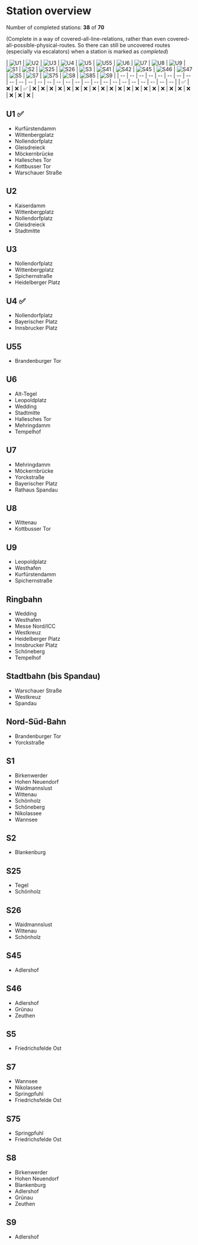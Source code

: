 # Station overview

Number of completed stations: **38** of **70**

(Complete in a way of covered-all-line-relations, rather than even covered-all-possible-physical-routes. So there can still be uncovered routes (especially via escalators) when a station is marked as *completed*)

| ![U1](https://upload.wikimedia.org/wikipedia/commons/thumb/9/9f/Berlin_U1.svg/25px-Berlin_U1.svg.png) |  ![U2](https://upload.wikimedia.org/wikipedia/commons/thumb/9/91/Berlin_U2.svg/25px-Berlin_U2.svg.png) |  ![U3](https://upload.wikimedia.org/wikipedia/commons/thumb/9/9b/Berlin_U3.svg/25px-Berlin_U3.svg.png) |  ![U4](https://upload.wikimedia.org/wikipedia/commons/thumb/e/e1/Berlin_U4.svg/25px-Berlin_U4.svg.png) |  ![U5](https://upload.wikimedia.org/wikipedia/commons/thumb/d/da/Berlin_U5.svg/25px-Berlin_U5.svg.png) |  ![U55](https://upload.wikimedia.org/wikipedia/commons/thumb/c/c7/Berlin_U55.svg/25px-Berlin_U55.svg.png) |  ![U6](https://upload.wikimedia.org/wikipedia/commons/thumb/2/25/Berlin_U6.svg/25px-Berlin_U6.svg.png) |  ![U7](https://upload.wikimedia.org/wikipedia/commons/thumb/7/7c/Berlin_U7.svg/25px-Berlin_U7.svg.png) |  ![U8](https://upload.wikimedia.org/wikipedia/commons/thumb/2/24/Berlin_U8.svg/25px-Berlin_U8.svg.png) |  ![U9](https://upload.wikimedia.org/wikipedia/commons/thumb/e/e5/Berlin_U9.svg/25px-Berlin_U9.svg.png) |  ![S1](https://upload.wikimedia.org/wikipedia/commons/thumb/1/16/Berlin_S1.svg/25px-Berlin_S1.svg.png) |  ![S2](https://upload.wikimedia.org/wikipedia/commons/thumb/9/94/Berlin_S2.svg/25px-Berlin_S2.svg.png) |  ![S25](https://upload.wikimedia.org/wikipedia/commons/thumb/3/30/Berlin_S25.svg/25px-Berlin_S25.svg.png) |  ![S26](https://upload.wikimedia.org/wikipedia/commons/thumb/6/6d/Berlin_S26.svg/25px-Berlin_S26.svg.png) |  ![S3](https://upload.wikimedia.org/wikipedia/commons/thumb/2/21/Berlin_S3.svg/25px-Berlin_S3.svg.png) |  ![S41](https://upload.wikimedia.org/wikipedia/commons/thumb/0/0b/Berlin_S41.svg/25px-Berlin_S41.svg.png) |  ![S42](https://upload.wikimedia.org/wikipedia/commons/thumb/6/62/Berlin_S42.svg/25px-Berlin_S42.svg.png) |  ![S45](https://upload.wikimedia.org/wikipedia/commons/thumb/4/4f/Berlin_S45.svg/25px-Berlin_S45.svg.png) |  ![S46](https://upload.wikimedia.org/wikipedia/commons/thumb/e/ee/Berlin_S46.svg/25px-Berlin_S46.svg.png) |  ![S47](https://upload.wikimedia.org/wikipedia/commons/thumb/7/74/Berlin_S47.svg/25px-Berlin_S47.svg.png) |  ![S5](https://upload.wikimedia.org/wikipedia/commons/thumb/5/5f/Berlin_S5.svg/25px-Berlin_S5.svg.png) |  ![S7](https://upload.wikimedia.org/wikipedia/commons/thumb/f/fb/Berlin_S7.svg/25px-Berlin_S7.svg.png) |  ![S75](https://upload.wikimedia.org/wikipedia/commons/thumb/4/40/Berlin_S75.svg/25px-Berlin_S75.svg.png) |  ![S8](https://upload.wikimedia.org/wikipedia/commons/thumb/9/96/Berlin_S8.svg/25px-Berlin_S8.svg.png) |  ![S85](https://upload.wikimedia.org/wikipedia/commons/thumb/c/c5/Berlin_S85.svg/25px-Berlin_S85.svg.png) |  ![S9](https://upload.wikimedia.org/wikipedia/commons/thumb/e/ec/Berlin_S9.svg/25px-Berlin_S9.svg.png) |
| -- | -- | -- | -- | -- | -- | -- | -- | -- | -- | -- | -- | -- | -- | -- | -- | -- | -- | -- | -- | -- | -- | -- | -- | -- | -- |
| ✅ | ❌ | ❌ | ✅ | ❌ | ❌ | ❌ | ❌ | ❌ | ❌ | ❌ | ❌ | ❌ | ❌ | ❌ | ❌ | ❌ | ❌ | ❌ | ❌ | ❌ | ❌ | ❌ | ❌ | ❌ | ❌ |


## U1 ✅

- Kurfürstendamm
- Wittenbergplatz
- Nollendorfplatz
- Gleisdreieck
- Möckernbrücke
- Hallesches Tor
- Kottbusser Tor
- Warschauer Straße

## U2

- Kaiserdamm
- Wittenbergplatz
- Nollendorfplatz
- Gleisdreieck
- Stadtmitte

## U3

- Nollendorfplatz
- Wittenbergplatz
- Spichernstraße
- Heidelberger Platz

## U4 ✅

- Nollendorfplatz
- Bayerischer Platz
- Innsbrucker Platz

## U55

- Brandenburger Tor

## U6

- Alt-Tegel
- Leopoldplatz
- Wedding
- Stadtmitte
- Hallesches Tor
- Mehringdamm
- Tempelhof

## U7

- Mehringdamm
- Möckernbrücke
- Yorckstraße
- Bayerischer Platz
- Rathaus Spandau

## U8

- Wittenau
- Kottbusser Tor

## U9

- Leopoldplatz
- Westhafen
- Kurfürstendamm
- Spichernstraße

## Ringbahn

- Wedding
- Westhafen
- Messe Nord/ICC
- Westkreuz
- Heidelberger Platz
- Innsbrucker Platz
- Schöneberg
- Tempelhof

## Stadtbahn (bis Spandau)

- Warschauer Straße
- Westkreuz
- Spandau

## Nord-Süd-Bahn

- Brandenburger Tor
- Yorckstraße

## S1

- Birkenwerder
- Hohen Neuendorf
- Waidmannslust
- Wittenau
- Schönholz
- Schöneberg
- Nikolassee
- Wannsee

## S2

- Blankenburg

## S25

- Tegel
- Schönholz

## S26

- Waidmannslust
- Wittenau
- Schönholz

## S45

- Adlershof

## S46

- Adlershof
- Grünau
- Zeuthen

## S5

- Friedrichsfelde Ost

## S7

- Wannsee
- Nikolassee
- Springpfuhl
- Friedrichsfelde Ost

## S75

- Springpfuhl
- Friedrichsfelde Ost

## S8

- Birkenwerder
- Hohen Neuendorf
- Blankenburg
- Adlershof
- Grünau
- Zeuthen

## S9

- Adlershof
